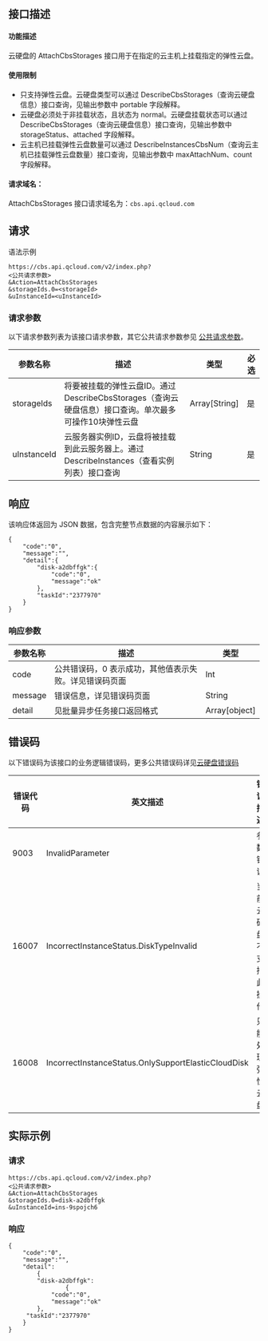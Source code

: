 ## 接口描述
#### 功能描述
云硬盘的 AttachCbsStorages 接口用于在指定的云主机上挂载指定的弹性云盘。

#### 使用限制
- 只支持弹性云盘。云硬盘类型可以通过 DescribeCbsStorages（查询云硬盘信息）接口查询，见输出参数中 portable 字段解释。
- 云硬盘必须处于非挂载状态，且状态为 normal。云硬盘挂载状态可以通过 DescribeCbsStorages（查询云硬盘信息）接口查询，见输出参数中 storageStatus、attached 字段解释。
- 云主机已挂载弹性云盘数量可以通过 DescribeInstancesCbsNum（查询云主机已挂载弹性云盘数量）接口查询，见输出参数中 maxAttachNum、count 字段解释。

#### 请求域名：
AttachCbsStorages 接口请求域名为：`cbs.api.qcloud.com`

## 请求
语法示例
```
https://cbs.api.qcloud.com/v2/index.php?
<公共请求参数>
&Action=AttachCbsStorages
&storageIds.0=<storageId>
&uInstanceId=<uInstanceId>
```

### 请求参数
以下请求参数列表为该接口请求参数，其它公共请求参数参见 [公共请求参数](http://tce.fsphere.cn/document/product/240/8320)。

|参数名称|		描述 |类型	| 必选|
|------|-------|-------|------|
|storageIds	|	将要被挂载的弹性云盘ID。通过DescribeCbsStorages（查询云硬盘信息）接口查询。单次最多可操作10块弹性云盘|Array[String]	|是|
|uInstanceId	|云服务器实例ID，云盘将被挂载到此云服务器上。通过DescribeInstances（查看实例列表）接口查询|String	|是	|

## 响应
该响应体返回为 JSON 数据，包含完整节点数据的内容展示如下：
```
{
    "code":"0",
    "message":"",
    "detail":{
        "disk-a2dbffgk":{
            "code":"0",
            "message":"ok"
        },
        "taskId":"2377970"
    }
}
```
### 响应参数

|参数名称|		描述 |类型	| 
|------|-------|-------|
|code	|公共错误码，0 表示成功，其他值表示失败。详见错误码页面|Int	|
|message|	错误信息，详见错误码页面|String	|
|detail|	见批量异步任务接口返回格式|Array[object]	|


## 错误码
以下错误码为该接口的业务逻辑错误码，更多公共错误码详见[云硬盘错误码](http://tce.fsphere.cn/document/product/362/4207)

|错误代码	|英文描述	|错误描述|
|-----|-------|--------|
|9003|	InvalidParameter|	参数错误|
|16007|	IncorrectInstanceStatus.DiskTypeInvalid|	当前云硬盘不支持此操作|
|16008|	IncorrectInstanceStatus.OnlySupportElasticCloudDisk	|只能处理弹性云盘|

## 实际示例
### 请求
```
https://cbs.api.qcloud.com/v2/index.php?
<公共请求参数>
&Action=AttachCbsStorages
&storageIds.0=disk-a2dbffgk
&uInstanceId=ins-9spojch6

```
### 响应
```
{
    "code":"0",
    "message":"",
    "detail":
		{
        "disk-a2dbffgk":
				{
            "code":"0",
            "message":"ok"
        },
     "taskId":"2377970"
    }
}
```
